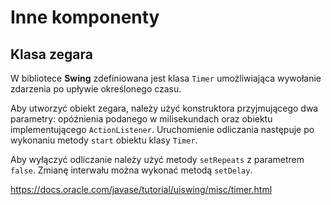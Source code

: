 Inne komponenty
===============

Klasa zegara
------------

W bibliotece **Swing** zdefiniowana jest klasa ``Timer`` umożliwiająca wywołanie zdarzenia po upływie określonego czasu.

Aby utworzyć obiekt zegara, należy użyć konstruktora przyjmującego dwa parametry: opóźnienia podanego w milisekundach oraz obiektu implementującego ``ActionListener``. Uruchomienie odliczania następuje po wykonaniu metody ``start`` obiektu klasy ``Timer``.

Aby wyłączyć odliczanie należy użyć metody ``setRepeats`` z parametrem ``false``. Zmianę interwału można wykonać metodą ``setDelay``.

https://docs.oracle.com/javase/tutorial/uiswing/misc/timer.html
